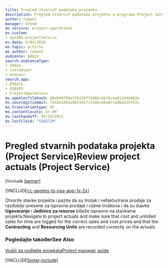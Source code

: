 ```yaml
---
title: Pregled stvarnih podataka projekta
description: Pregled stvarnih podataka projekta u programu Project Service
author: rumant
manager: kfend
ms.service: project-operations
ms.custom:
- dyn365-projectservice
ms.date: 8/03/2018
ms.topic: article
ms.author: rumant
audience: Admin
search.audienceType:
- admin
- customizer
- enduser
search.app:
- D365CE
- D365PS
- ProjectOperations
ms.openlocfilehash: 68d940790a33b22bf7dd8bc663dcea61264b082e
ms.sourcegitcommit: fa32b1893286f20271fa4ec4be8fc68bd135f53c
ms.translationtype: HT
ms.contentlocale: hr-HR
ms.lasthandoff: 02/15/2021
ms.locfileid: "5282729"
---
```

# <a name="review-project-actuals-project-service"></a><span data-ttu-id="b1b4e-103">Pregled stvarnih podataka projekta (Project Service)</span><span class="sxs-lookup"><span data-stu-id="b1b4e-103">Review project actuals (Project Service)</span></span>

[!include [banner](../includes/psa-now-project-operations.md)]

[!INCLUDE[cc-applies-to-psa-app-1x-2x](../includes/cc-applies-to-psa-app-1x-2x.md)]

<span data-ttu-id="b1b4e-104">Otvorite stavke projekta i pazite da su trošak i nefakturirane prodaje za razdoblje unesene za ispravne prodaje i cijene troškova i da su stavke **Ugovaranje** i **Jedinice za resurse** bilježe ispravno na stavkama projekta.</span><span class="sxs-lookup"><span data-stu-id="b1b4e-104">Navigate to project actuals and make sure that cost and unbilled sales for time are logged for the correct sales and cost prices and that the **Contracting** and **Resourcing Units** are recorded correctly on the actuals.</span></span>  
  
### <a name="see-also"></a><span data-ttu-id="b1b4e-105">Pogledajte također</span><span class="sxs-lookup"><span data-stu-id="b1b4e-105">See Also</span></span>  
 [<span data-ttu-id="b1b4e-106">Vodič za voditelje projekata</span><span class="sxs-lookup"><span data-stu-id="b1b4e-106">Project manager guide</span></span>](../psa/project-manager-guide.md)


[!INCLUDE[footer-include](../includes/footer-banner.md)]